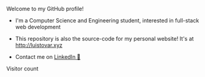 Welcome to my GitHub profile!

+ I'm a Computer Science and Engineering student, interested in full-stack web development

+ This repository is also the source-code for my personal website! It's at http://luistovar.xyz

+ Contact me on [LinkedIn 💼](https://linkedin.com/in/luis--tovar)

<p>

Visitor count<br/>
<img src="https://profile-counter.glitch.me/LuisTovar0/count.svg"  alt=""/>

</p>